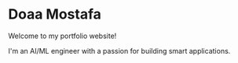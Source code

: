 <!DOCTYPE html>
<html>
  <head>
    <title>Doaa Mostafa Portfolio</title>
  </head>
  <body>
    <h1>Doaa Mostafa</h1>
    <p>Welcome to my portfolio website!</p>
    <p>I'm an AI/ML engineer with a passion for building smart applications.</p>
    <!-- You can add more sections here -->
  </body>
</html>

